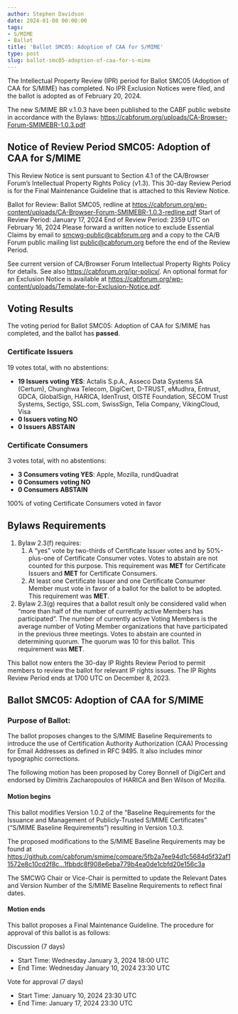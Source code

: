 ```yaml
---
author: Stephen Davidson
date: 2024-01-08 00:00:00
tags:
- S/MIME
- Ballot
title: 'Ballot SMC05: Adoption of CAA for S/MIME'
type: post
slug: ballot-smc05-adoption-of-caa-for-s-mime
---
```


The Intellectual Property Review (IPR) period for Ballot SMC05 (Adoption of CAA for S/MIME) has completed. No IPR Exclusion Notices were filed, and the ballot is adopted as of February 20, 2024. 

The new S/MIME BR v.1.0.3 have been published to the CABF public website in accordance with the Bylaws: https://cabforum.org/uploads/CA-Browser-Forum-SMIMEBR-1.0.3.pdf

## Notice of Review Period SMC05: Adoption of CAA for S/MIME

This Review Notice is sent pursuant to Section 4.1 of the CA/Browser Forum’s Intellectual Property Rights Policy (v1.3). This 30-day Review Period is for the Final Maintenance Guideline that is attached to this Review Notice.

Ballot for Review: Ballot SMC05, redline at https://cabforum.org/wp-content/uploads/CA-Browser-Forum-SMIMEBR-1.0.3-redline.pdf 
Start of Review Period: January 17, 2024
End of Review Period: 2359 UTC on February 16, 2024
Please forward a written notice to exclude Essential Claims by email to smcwg-public@cabforum.org and a copy to the CA/B Forum public mailing list public@cabforum.org before the end of the Review Period.

See current version of CA/Browser Forum Intellectual Property Rights Policy for details. See also https://cabforum.org/ipr-policy/.  An optional format for an Exclusion Notice is available at https://cabforum.org/wp-content/uploads/Template-for-Exclusion-Notice.pdf.

## Voting Results

The voting period for Ballot SMC05: Adoption of CAA for S/MIME has completed, and the ballot has **passed**.

### Certificate Issuers

19 votes total, with no abstentions:

- **19 Issuers voting YES**: Actalis S.p.A., Asseco Data Systems SA (Certum), Chunghwa Telecom, DigiCert, D-TRUST, eMudhra, Entrust, GDCA, GlobalSign, HARICA, IdenTrust, OISTE Foundation, SECOM Trust Systems, Sectigo, SSL.com, SwissSign, Telia Company, VikingCloud, Visa  
- **0 Issuers voting NO**  
- **0 Issuers ABSTAIN**  

### Certificate Consumers

3 votes total, with no abstentions:

- **3 Consumers voting YES**: Apple, Mozilla, rundQuadrat  
- **0 Consumers voting NO**  
- **0 Consumers ABSTAIN**  

100% of voting Certificate Consumers voted in favor

## Bylaws Requirements

1. Bylaw 2.3(f) requires:
    1. A “yes” vote by two-thirds of Certificate Issuer votes and by 50%-plus-one of Certificate Consumer votes. Votes to abstain are not counted for this purpose. This requirement was **MET** for Certificate Issuers and **MET** for Certificate Consumers.
    1. At least one Certificate Issuer and one Certificate Consumer Member must vote in favor of a ballot for the ballot to be adopted. This requirement was **MET**.
1. Bylaw 2.3(g) requires that a ballot result only be considered valid when “more than half of the number of currently active Members has participated”. The number of currently active Voting Members is the average number of Voting Member organizations that have participated in the previous three meetings. Votes to abstain are counted in determining quorum. The quorum was 10 for this ballot. This requirement was **MET**.

This ballot now enters the 30-day IP Rights Review Period to permit members to review the ballot for relevant IP rights issues. The IP Rights Review Period ends at 1700 UTC on December 8, 2023.

## Ballot SMC05: Adoption of CAA for S/MIME

### Purpose of Ballot:

The ballot proposes changes to the S/MIME Baseline Requirements to introduce the use of Certification Authority Authorization (CAA) Processing for Email Addresses as defined in RFC 9495. It also includes minor typographic corrections.

The following motion has been proposed by Corey Bonnell of DigiCert and endorsed by Dimitris Zacharopoulos of HARICA and Ben Wilson of Mozilla.

#### Motion begins

This ballot modifies Version 1.0.2 of the “Baseline Requirements for the Issuance and Management of Publicly-Trusted S/MIME Certificates” (“S/MIME Baseline Requirements”) resulting in Version 1.0.3.

The proposed modifications to the S/MIME Baseline Requirements may be found at https://github.com/cabforum/smime/compare/5fb2a7ee94d1c5684d5f32af11572e8c10cd2f8c...1fbbdc8f908e6eba779b4ea0de1cbfd20e156c3a

The SMCWG Chair or Vice-Chair is permitted to update the Relevant Dates and Version Number of the S/MIME Baseline Requirements to reflect final dates.

#### Motion ends

This ballot proposes a Final Maintenance Guideline. The procedure for approval of this ballot is as follows:

Discussion (7 days)

- Start Time: Wednesday January 3, 2024 18:00 UTC
- End Time: Wednesday January 10, 2024 23:30 UTC

Vote for approval (7 days)

- Start Time: January 10, 2024 23:30 UTC
- End Time: January 17, 2024 23:30 UTC


